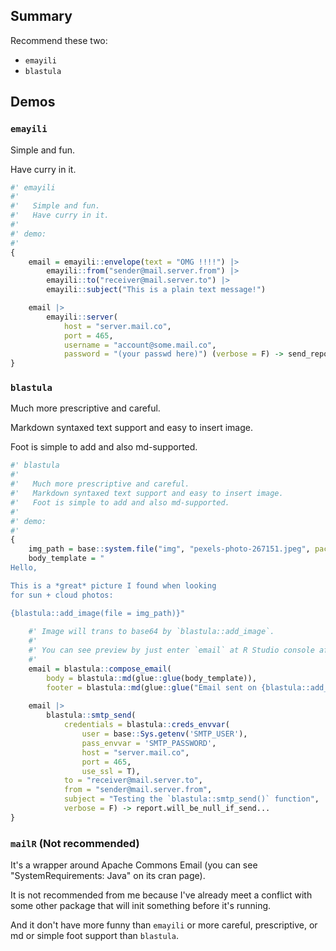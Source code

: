 
[copy]: https://stackoverflow.com/questions/23412265/how-do-you-send-email-from-r/78973391#78973391

## Summary

Recommend these two: 
- `emayili`
- `blastula`

## Demos

### `emayili`

Simple and fun.

Have curry in it.

~~~ R
#' emayili 
#' 
#'   Simple and fun.
#'   Have curry in it.
#' 
#' demo: 
#' 
{
	email = emayili::envelope(text = "OMG !!!!") |> 
		emayili::from("sender@mail.server.from") |> 
		emayili::to("receiver@mail.server.to") |> 
		emayili::subject("This is a plain text message!")

	email |> 
		emayili::server(
			host = "server.mail.co",
			port = 465,
			username = "account@some.mail.co",
			password = "(your passwd here)") (verbose = F) -> send_report
}
~~~

### `blastula`

Much more prescriptive and careful.

Markdown syntaxed text support and easy to insert image.

Foot is simple to add and also md-supported.

~~~ R
#' blastula 
#' 
#'   Much more prescriptive and careful.
#'   Markdown syntaxed text support and easy to insert image.
#'   Foot is simple to add and also md-supported.
#' 
#' demo: 
#' 
{
	img_path = base::system.file("img", "pexels-photo-267151.jpeg", package = "blastula")
	body_template = "
Hello,

This is a *great* picture I found when looking
for sun + cloud photos:

{blastula::add_image(file = img_path)}"
	
	#' Image will trans to base64 by `blastula::add_image`.
	#' 
	#' You can see preview by just enter `email` at R Studio console after create it.
	#' 
	email = blastula::compose_email(
		body = blastula::md(glue::glue(body_template)), 
		footer = blastula::md(glue::glue("Email sent on {blastula::add_readable_time()}.")))
	
	email |> 
		blastula::smtp_send(
			credentials = blastula::creds_envvar(
				user = base::Sys.getenv('SMTP_USER'), 
				pass_envvar = 'SMTP_PASSWORD', 
				host = "server.mail.co", 
				port = 465, 
				use_ssl = T), 
			to = "receiver@mail.server.to", 
			from = "sender@mail.server.from", 
			subject = "Testing the `blastula::smtp_send()` function", 
			verbose = F) -> report.will_be_null_if_send...
}
~~~



### `mailR` (Not recommended)

It's a wrapper around Apache Commons Email (you can see "SystemRequirements: Java" on its cran page).

It is not recommended from me because I've already meet a conflict with some other package that will init something before it's running.

And it don't have more funny than `emayili` or more careful, prescriptive, or md or simple foot support than `blastula`.

